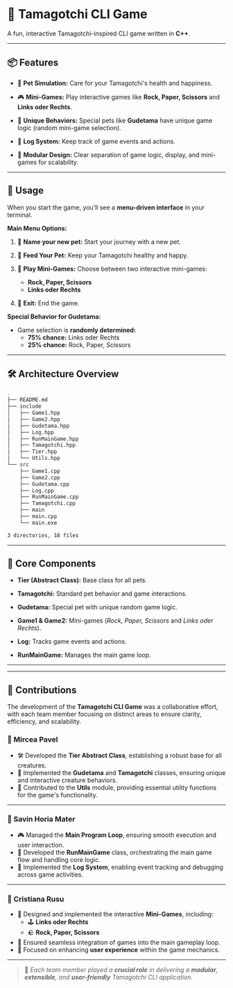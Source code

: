 # 🐾 **Tamagotchi CLI Game**

A fun, interactive Tamagotchi-inspired CLI game written in **C++**.

---

## 📦 **Features**

- 🐶 **Pet Simulation:** Care for your Tamagotchi's health and happiness.  

- 🎮 **Mini-Games:** Play interactive games like **Rock, Paper, Scissors** and **Links oder Rechts**.  

- 🤖 **Unique Behaviors:** Special pets like **Gudetama** have unique game logic (random mini-game selection).  

- 📝 **Log System:** Keep track of game events and actions.  

- 🧩 **Modular Design:** Clear separation of game logic, display, and mini-games for scalability.  

---

## 🚀 **Usage**

When you start the game, you’ll see a **menu-driven interface** in your terminal.

**Main Menu Options:**  

1. 🐣 **Name your new pet:** Start your journey with a new pet.  

2. 🍔 **Feed Your Pet:** Keep your Tamagotchi healthy and happy.  

3. 🎲 **Play Mini-Games:** Choose between two interactive mini-games:  
   - **Rock, Paper, Scissors**  
   - **Links oder Rechts**  

4. 🛑 **Exit:** End the game.  

**Special Behavior for Gudetama:**  
- Game selection is **randomly determined:**  
   - **75% chance:** Links oder Rechts  
   - **25% chance:** Rock, Paper, Scissors  

---

## 🛠️ **Architecture Overview**
```bash
.
├── README.md
├── include
│   ├── Game1.hpp
│   ├── Game2.hpp
│   ├── Gudetama.hpp
│   ├── Log.hpp
│   ├── RunMainGame.hpp
│   ├── Tamagotchi.hpp
│   ├── Tier.hpp
│   └── Utils.hpp
└── src
    ├── Game1.cpp
    ├── Game2.cpp
    ├── Gudetama.cpp
    ├── Log.cpp
    ├── RunMainGame.cpp
    ├── Tamagotchi.cpp
    ├── main
    ├── main.cpp
    └── main.exe

3 directories, 18 files
```
---

## 🧠 **Core Components**

- **Tier (Abstract Class):** Base class for all pets.  

- **Tamagotchi:** Standard pet behavior and game interactions.  

- **Gudetama:** Special pet with unique random game logic.  

- **Game1 & Game2:** Mini-games (*Rock, Paper, Scissors* and *Links oder Rechts*).  

- **Log:** Tracks game events and actions.  

- **RunMainGame:** Manages the main game loop.  

---
 
 ---
 
## 🤝 **Contributions**

The development of the **Tamagotchi CLI Game** was a collaborative effort, with each team member focusing on distinct areas to ensure clarity, efficiency, and scalability.

### **👤 Mircea Pavel**  
- 🛠️ Developed the **Tier Abstract Class**, establishing a robust base for all creatures.  
- 🐾 Implemented the **Gudetama** and **Tamagotchi** classes, ensuring unique and interactive creature behaviors.  
- 🧰 Contributed to the **Utils** module, providing essential utility functions for the game's functionality.  

---

### **👤 Savin Horia Mater**  
- 🎮 Managed the **Main Program Loop**, ensuring smooth execution and user interaction.  
- 🔄 Developed the **RunMainGame** class, orchestrating the main game flow and handling core logic.  
- 📝 Implemented the **Log System**, enabling event tracking and debugging across game activities.  

---

### **👤 Cristiana Rusu**  
- 🎲 Designed and implemented the interactive **Mini-Games**, including:  
   - 🕹️ **Links oder Rechts**  
   - 🪨 **Rock, Paper, Scissors**  
- 🔗 Ensured seamless integration of games into the main gameplay loop.  
- 🎯 Focused on enhancing **user experience** within the game mechanics.  

---

> 🧠 *Each team member played a **crucial role** in delivering a **modular**, **extensible**, and **user-friendly** Tamagotchi CLI application.*
